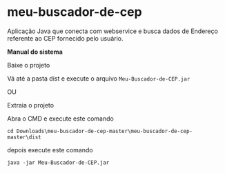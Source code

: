 # meu-buscador-de-cep
Aplicação Java que conecta com webservice e busca dados de Endereço referente ao CEP fornecido pelo usuário. 


**Manual do sistema**

Baixe o projeto 

Vá até a pasta dist e execute o arquivo 
``` Meu-Buscador-de-CEP.jar ```


OU


Extraia o projeto

Abra o CMD e execute este comando
```
cd Downloads\meu-buscador-de-cep-master\meu-buscador-de-cep-master\dist
```

depois execute este comando 
```
java -jar Meu-Buscador-de-CEP.jar
```
